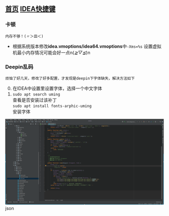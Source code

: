 [首页](../../../README.md)
[IDEA快捷键](./keymap.md)
---

### 卡顿
    内存不够！(〃＞皿＜)
    
+ 根据系统版本修改**idea.vmoptions/idea64.vmoptions**中`-Xms=%s` 设置虚拟机最小内存情况可能会好一点n(*≧▽≦*)n


### Deepin乱码
    烦恼了好几天，修改了好多配置，才发现是deepin下字体缺失，解决方法如下
    
0. 在IDEA中设置里设置字体，选择一个中文字体
0. `sudo apt search uming`  
  查看是否安装过该补丁  
  `sudo apt install fonts-arphic-uming`  
  安装字体
  
![还行](./image/idea.png)json